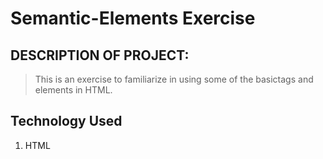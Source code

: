 # Semantic-Elements Exercise

## DESCRIPTION OF PROJECT:
  > This is an exercise to familiarize in using some of the basictags and elements in HTML.

## Technology Used
1. HTML
